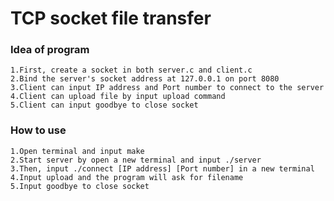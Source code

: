 # TCP socket file transfer

### Idea of program
    1.First, create a socket in both server.c and client.c 
    2.Bind the server's socket address at 127.0.0.1 on port 8080
    3.Client can input IP address and Port number to connect to the server
    4.Client can upload file by input upload command
    5.Client can input goodbye to close socket

### How to use
    1.Open terminal and input make
    2.Start server by open a new terminal and input ./server
    3.Then, input ./connect [IP address] [Port number] in a new terminal
    4.Input upload and the program will ask for filename
    5.Input goodbye to close socket
